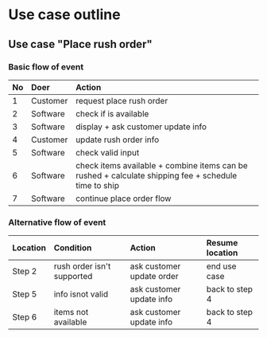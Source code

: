 # Use case outline
## Use case "Place rush order"
### Basic flow of event
| No | Doer | Action |
| :----- | :---------- | :-------------- |
| 1 | Customer | request place rush order |
| 2 | Software | check if is available |
| 3 | Software | display + ask customer update info |
| 4 | Customer | update rush order info |
| 5 | Software | check valid input |
| 6 | Software | check items available + combine items can be rushed + calculate shipping fee + schedule time to ship |
| 7 | Software | continue place order flow |
### Alternative flow of event
| Location | Condition | Action | Resume location |
| :----- | :---------- | :-------------- | :----------------- |
| Step 2 | rush order isn't supported | ask customer update order | end use case |
| Step 5 | info isnot valid | ask customer update info | back to step 4 |
| Step 6 | items not available | ask customer update info | back to step 4 |

